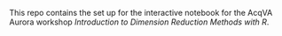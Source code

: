 This repo contains the set up for the interactive notebook for the AcqVA Aurora workshop *Introduction to Dimension Reduction Methods with R*.
